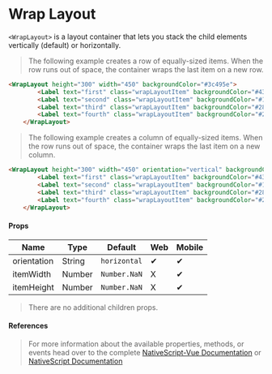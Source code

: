 # Wrap Layout

`<WrapLayout>` is a layout container that lets you stack the child elements vertically (default) or horizontally.

>  The following example creates a row of equally-sized items. When the row runs out of space, the container wraps the last item on a new row.

<DocExampleBox codeBox="https://codesandbox.io/s/xmj262j64">

```html
<WrapLayout height="300" width="450" backgroundColor="#3c495e">
        <Label text="first" class="wrapLayoutItem" backgroundColor="#43b883"/>
        <Label text="second" class="wrapLayoutItem" backgroundColor="#1c6b48"/>
        <Label text="third" class="wrapLayoutItem" backgroundColor="#289062"/>
        <Label text="fourth" class="wrapLayoutItem" backgroundColor="#289062"/>
    </WrapLayout>
```
<WrapLayoutDoc />
</DocExampleBox>

> The following example creates a column of equally-sized items. When the row runs out of space, the container wraps the last item on a new column.

<DocExampleBox codeBox="https://codesandbox.io/s/xmj262j64">

```html
<WrapLayout height="300" width="450" orientation="vertical" backgroundColor="#3c495e">
        <Label text="first" class="wrapLayoutItem" backgroundColor="#43b883"/>
        <Label text="second" class="wrapLayoutItem" backgroundColor="#1c6b48"/>
        <Label text="third" class="wrapLayoutItem" backgroundColor="#289062"/>
        <Label text="fourth" class="wrapLayoutItem" backgroundColor="#289062"/>
    </WrapLayout>
```
<WrapLayoutEqualColumnDoc />
</DocExampleBox>

#### Props

| Name        | Type   | Default      | Web | Mobile |
| ----------- | ------ | ------------ | --- | ------ |
| orientation | String | `horizontal` | ✔   | ✔      |
| itemWidth   | Number | `Number.NaN` | X   | ✔      |
| itemHeight  | Number | `Number.NaN` | X   | ✔      |

> There are no additional children props.

#### References

> For more information about the available properties, methods, or events head over to the complete [NativeScript-Vue Documentation](https://nativescript-vue.org/en/docs/elements/layouts/wrap-layout/)
> or [NativeScript Documentation](https://docs.nativescript.org/api-reference/modules/_ui_layouts_wrap_layout_)